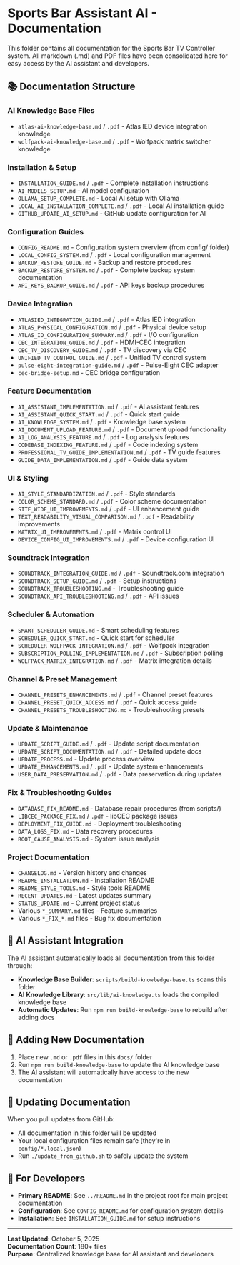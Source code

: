 # Sports Bar Assistant AI - Documentation

This folder contains all documentation for the Sports Bar TV Controller system. All markdown (.md) and PDF files have been consolidated here for easy access by the AI assistant and developers.

## 📚 Documentation Structure

### AI Knowledge Base Files
- `atlas-ai-knowledge-base.md` / `.pdf` - Atlas IED device integration knowledge
- `wolfpack-ai-knowledge-base.md` / `.pdf` - Wolfpack matrix switcher knowledge

### Installation & Setup
- `INSTALLATION_GUIDE.md` / `.pdf` - Complete installation instructions
- `AI_MODELS_SETUP.md` - AI model configuration
- `OLLAMA_SETUP_COMPLETE.md` - Local AI setup with Ollama
- `LOCAL_AI_INSTALLATION_COMPLETE.md` / `.pdf` - Local AI installation guide
- `GITHUB_UPDATE_AI_SETUP.md` - GitHub update configuration for AI

### Configuration Guides
- `CONFIG_README.md` - Configuration system overview (from config/ folder)
- `LOCAL_CONFIG_SYSTEM.md` / `.pdf` - Local configuration management
- `BACKUP_RESTORE_GUIDE.md` - Backup and restore procedures
- `BACKUP_RESTORE_SYSTEM.md` / `.pdf` - Complete backup system documentation
- `API_KEYS_BACKUP_GUIDE.md` / `.pdf` - API keys backup procedures

### Device Integration
- `ATLASIED_INTEGRATION_GUIDE.md` / `.pdf` - Atlas IED integration
- `ATLAS_PHYSICAL_CONFIGURATION.md` / `.pdf` - Physical device setup
- `ATLAS_IO_CONFIGURATION_SUMMARY.md` / `.pdf` - I/O configuration
- `CEC_INTEGRATION_GUIDE.md` / `.pdf` - HDMI-CEC integration
- `CEC_TV_DISCOVERY_GUIDE.md` / `.pdf` - TV discovery via CEC
- `UNIFIED_TV_CONTROL_GUIDE.md` / `.pdf` - Unified TV control system
- `pulse-eight-integration-guide.md` / `.pdf` - Pulse-Eight CEC adapter
- `cec-bridge-setup.md` - CEC bridge configuration

### Feature Documentation
- `AI_ASSISTANT_IMPLEMENTATION.md` / `.pdf` - AI assistant features
- `AI_ASSISTANT_QUICK_START.md` / `.pdf` - Quick start guide
- `AI_KNOWLEDGE_SYSTEM.md` / `.pdf` - Knowledge base system
- `AI_DOCUMENT_UPLOAD_FEATURE.md` / `.pdf` - Document upload functionality
- `AI_LOG_ANALYSIS_FEATURE.md` / `.pdf` - Log analysis features
- `CODEBASE_INDEXING_FEATURE.md` / `.pdf` - Code indexing system
- `PROFESSIONAL_TV_GUIDE_IMPLEMENTATION.md` / `.pdf` - TV guide features
- `GUIDE_DATA_IMPLEMENTATION.md` / `.pdf` - Guide data system

### UI & Styling
- `AI_STYLE_STANDARDIZATION.md` / `.pdf` - Style standards
- `COLOR_SCHEME_STANDARD.md` / `.pdf` - Color scheme documentation
- `SITE_WIDE_UI_IMPROVEMENTS.md` / `.pdf` - UI enhancement guide
- `TEXT_READABILITY_VISUAL_COMPARISON.md` / `.pdf` - Readability improvements
- `MATRIX_UI_IMPROVEMENTS.md` / `.pdf` - Matrix control UI
- `DEVICE_CONFIG_UI_IMPROVEMENTS.md` / `.pdf` - Device configuration UI

### Soundtrack Integration
- `SOUNDTRACK_INTEGRATION_GUIDE.md` / `.pdf` - Soundtrack.com integration
- `SOUNDTRACK_SETUP_GUIDE.md` / `.pdf` - Setup instructions
- `SOUNDTRACK_TROUBLESHOOTING.md` - Troubleshooting guide
- `SOUNDTRACK_API_TROUBLESHOOTING.md` / `.pdf` - API issues

### Scheduler & Automation
- `SMART_SCHEDULER_GUIDE.md` - Smart scheduling features
- `SCHEDULER_QUICK_START.md` - Quick start for scheduler
- `SCHEDULER_WOLFPACK_INTEGRATION.md` / `.pdf` - Wolfpack integration
- `SUBSCRIPTION_POLLING_IMPLEMENTATION.md` / `.pdf` - Subscription polling
- `WOLFPACK_MATRIX_INTEGRATION.md` / `.pdf` - Matrix integration details

### Channel & Preset Management
- `CHANNEL_PRESETS_ENHANCEMENTS.md` / `.pdf` - Channel preset features
- `CHANNEL_PRESET_QUICK_ACCESS.md` / `.pdf` - Quick access guide
- `CHANNEL_PRESETS_TROUBLESHOOTING.md` - Troubleshooting presets

### Update & Maintenance
- `UPDATE_SCRIPT_GUIDE.md` / `.pdf` - Update script documentation
- `UPDATE_SCRIPT_DOCUMENTATION.md` / `.pdf` - Detailed update docs
- `UPDATE_PROCESS.md` - Update process overview
- `UPDATE_ENHANCEMENTS.md` / `.pdf` - Update system enhancements
- `USER_DATA_PRESERVATION.md` / `.pdf` - Data preservation during updates

### Fix & Troubleshooting Guides
- `DATABASE_FIX_README.md` - Database repair procedures (from scripts/)
- `LIBCEC_PACKAGE_FIX.md` / `.pdf` - libCEC package issues
- `DEPLOYMENT_FIX_GUIDE.md` - Deployment troubleshooting
- `DATA_LOSS_FIX.md` - Data recovery procedures
- `ROOT_CAUSE_ANALYSIS.md` - System issue analysis

### Project Documentation
- `CHANGELOG.md` - Version history and changes
- `README_INSTALLATION.md` - Installation README
- `README_STYLE_TOOLS.md` - Style tools README
- `RECENT_UPDATES.md` - Latest updates summary
- `STATUS_UPDATE.md` - Current project status
- Various `*_SUMMARY.md` files - Feature summaries
- Various `*_FIX_*.md` files - Bug fix documentation

## 🤖 AI Assistant Integration

The AI assistant automatically loads all documentation from this folder through:
- **Knowledge Base Builder**: `scripts/build-knowledge-base.ts` scans this folder
- **AI Knowledge Library**: `src/lib/ai-knowledge.ts` loads the compiled knowledge base
- **Automatic Updates**: Run `npm run build-knowledge-base` to rebuild after adding docs

## 📝 Adding New Documentation

1. Place new `.md` or `.pdf` files in this `docs/` folder
2. Run `npm run build-knowledge-base` to update the AI knowledge base
3. The AI assistant will automatically have access to the new documentation

## 🔄 Updating Documentation

When you pull updates from GitHub:
- All documentation in this folder will be updated
- Your local configuration files remain safe (they're in `config/*.local.json`)
- Run `./update_from_github.sh` to safely update the system

## 📖 For Developers

- **Primary README**: See `../README.md` in the project root for main project documentation
- **Configuration**: See `CONFIG_README.md` for configuration system details
- **Installation**: See `INSTALLATION_GUIDE.md` for setup instructions

---

**Last Updated**: October 5, 2025  
**Documentation Count**: 180+ files  
**Purpose**: Centralized knowledge base for AI assistant and developers
